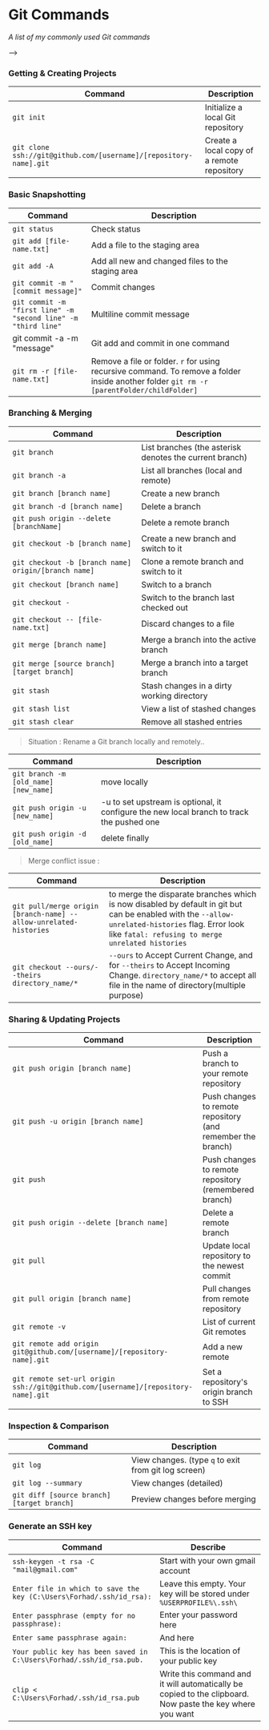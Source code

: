 Git Commands
============

_A list of my commonly used Git commands_

-->

### Getting & Creating Projects

| Command | Description |
| ------- | ----------- |
| `git init` | Initialize a local Git repository |
| `git clone ssh://git@github.com/[username]/[repository-name].git` | Create a local copy of a remote repository |

### Basic Snapshotting

| Command | Description |
| ------- | ----------- |
| `git status` | Check status |
| `git add [file-name.txt]` | Add a file to the staging area |
| `git add -A` | Add all new and changed files to the staging area |
| `git commit -m "[commit message]"` | Commit changes |
| `git commit -m "first line" -m "second line" -m "third line"` | Multiline commit message |
| git commit -a -m "message" | Git add and commit in one command |
| `git rm -r [file-name.txt]` | Remove a file or folder. `r` for using recursive command. To remove a folder inside another folder `git rm -r [parentFolder/childFolder]` |

### Branching & Merging

| Command | Description |
| ------- | ----------- |
| `git branch` | List branches (the asterisk denotes the current branch) |
| `git branch -a` | List all branches (local and remote) |
| `git branch [branch name]` | Create a new branch |
| `git branch -d [branch name]` | Delete a branch |
| `git push origin --delete [branchName]` | Delete a remote branch |
| `git checkout -b [branch name]` | Create a new branch and switch to it |
| `git checkout -b [branch name] origin/[branch name]` | Clone a remote branch and switch to it |
| `git checkout [branch name]` | Switch to a branch |
| `git checkout -` | Switch to the branch last checked out |
| `git checkout -- [file-name.txt]` | Discard changes to a file |
| `git merge [branch name]` | Merge a branch into the active branch |
| `git merge [source branch] [target branch]` | Merge a branch into a target branch |
| `git stash` | Stash changes in a dirty working directory |
| `git stash list` | View a list of stashed changes |
| `git stash clear` | Remove all stashed entries |

> Situation : Rename a Git branch locally and remotely..

| Command | Description |
| ------- | ----------- |
| `git branch -m [old_name] [new_name]` | move locally |
| `git push origin -u [new_name]` | -u to set upstream is optional, it configure the new local branch to track the pushed one |
| `git push origin -d [old_name]` | delete finally |

> Merge conflict issue :

| Command | Description |
| ------- | ----------- |
| `git pull/merge origin [branch-name] --allow-unrelated-histories` | to merge the disparate branches which is now disabled by default in git but can be enabled with the `--allow-unrelated-histories` flag. Error look like `fatal: refusing to merge unrelated histories` |
| `git checkout --ours/--theirs directory_name/*` | `--ours` to Accept Current Change, and for `--theirs` to Accept Incoming Change. `directory_name/*` to accept all file in the name of directory(multiple purpose) |

### Sharing & Updating Projects

| Command | Description |
| ------- | ----------- |
| `git push origin [branch name]` | Push a branch to your remote repository |
| `git push -u origin [branch name]` | Push changes to remote repository (and remember the branch) |
| `git push` | Push changes to remote repository (remembered branch) |
| `git push origin --delete [branch name]` | Delete a remote branch |
| `git pull` | Update local repository to the newest commit |
| `git pull origin [branch name]` | Pull changes from remote repository |
| `git remote -v` | List of current Git remotes |
| `git remote add origin git@github.com/[username]/[repository-name].git` | Add a new remote |
| `git remote set-url origin ssh://git@github.com/[username]/[repository-name].git` | Set a repository's origin branch to SSH |

### Inspection & Comparison

| Command | Description |
| ------- | ----------- |
| `git log` | View changes. (type `q` to exit from git log screen) |
| `git log --summary` | View changes (detailed) |
| `git diff [source branch] [target branch]` | Preview changes before merging |

### Generate an SSH key

| Command | Describe |
| ------- | ----------- |
| `ssh-keygen -t rsa -C "mail@gmail.com"` | Start with your own gmail account |
| `Enter file in which to save the key (C:\Users\Forhad/.ssh/id_rsa):` | Leave this empty. Your key will be stored under `%USERPROFILE%\.ssh\` |
| `Enter passphrase (empty for no passphrase):` | Enter your password here |
| `Enter same passphrase again:` | And here |
| `Your public key has been saved in C:\Users\Forhad/.ssh/id_rsa.pub.` |  This is the location of your public key |
| `clip < C:\Users\Forhad/.ssh/id_rsa.pub` | Write this command and it will automatically be copied to the clipboard. Now paste the key where you want |
